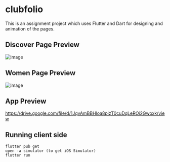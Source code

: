 # clubfolio

This is an assignment project which uses Flutter and Dart for designing and animation of the pages.

## Discover Page Preview

![image](https://user-images.githubusercontent.com/80326453/211199395-cabeaeaf-ac9d-4326-814e-ad41e11ec451.png)

## Women Page Preview
![image](https://user-images.githubusercontent.com/80326453/211199458-a3fdc9a8-ebd9-4a28-a785-b9c133efd959.png)


## App Preview

https://drive.google.com/file/d/1JqvAmBBHloa8pizT0cuDqLeROi2Gwoxk/view


## Running client side 

  ```
  flutter pub get
  open -a simulator (to get iOS Simulator)
  flutter run
  
  ```

